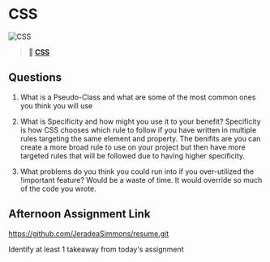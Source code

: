 # CSS

![CSS](https://bcw.blob.core.windows.net/public/cssUnit/1411879719053976)

> **📖 [CSS](https://codeworksacademy.com/fs-student-guide/resources/wk1/03-CSS)**

## Questions

1. What is a Pseudo-Class and what are some of the most common ones you think you will use

2. What is Specificity and how might you use it to your benefit?
   Specificity is how CSS chooses which rule to follow if you have written in multiple rules targeting the same element and property. The benifits are you can 
   create a more broad rule to use on your project but then have more targeted rules that will be followed due to having higher specificity.

3. What problems do you think you could run into if you over-utilized the !important feature?
   Would be a waste of time. It would override so much of the code you wrote. 
## Afternoon Assignment Link

https://github.com/JeradeaSimmons/resume.git

Identify at least 1 takeaway from today's assignment
